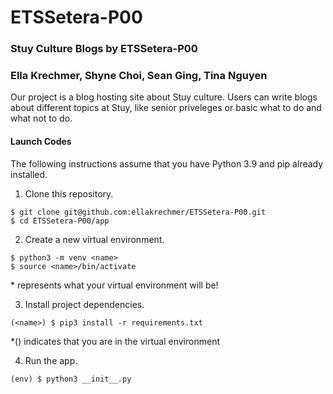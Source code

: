 # ETSSetera-P00
### Stuy Culture Blogs by ETSSetera-P00
### Ella Krechmer, Shyne Choi, Sean Ging, Tina Nguyen

Our project is a blog hosting site about Stuy culture. Users can write blogs about different topics at Stuy, like senior priveleges or basic what to do and what not to do.

#### Launch Codes
The following instructions assume that you have Python 3.9 and pip already installed.

1. Clone this repository.
```
$ git clone git@github.com:ellakrechmer/ETSSetera-P00.git
$ cd ETSSetera-P00/app
```

2. Create a new virtual environment.
```
$ python3 -m venv <name>
$ source <name>/bin/activate
```
*<name> represents what your virtual environment will be!


3. Install project dependencies.
```
(<name>) $ pip3 install -r requirements.txt
```
*(<name>) indicates that you are in the virtual environment

  
4. Run the app.
```
(env) $ python3 __init__.py
```
